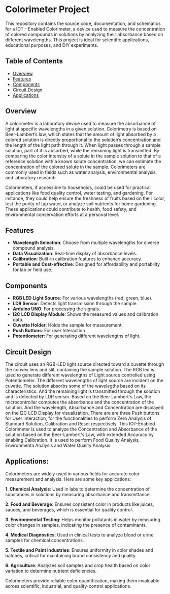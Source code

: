 # Colorimeter Project

This repository contains the source code, documentation, and schematics for a IOT - Enabled Colorimeter, a device used to measure the concentration of colored compounds in solutions by analyzing their absorbance based on different wavelengths. This project is ideal for scientific applications, educational purposes, and DIY experiments.

## Table of Contents

- [Overview](#overview)
- [Features](#features)
- [Components](#components)
- [Circuit Design](#circuit-design)
- [Applications](#applications)

## Overview

A colorimeter is a laboratory device used to measure the absorbance of light at specific wavelengths in a given solution. Colorimetry is based on Beer-Lambert’s law, which states that the amount of light absorbed by a colored solution is directly proportional to the solution’s concentration and the length of the light path through it. When light passes through a sample solution, part of it is absorbed, while the remaining light is transmitted. By comparing the color intensity of a solute in the sample solution to that of a reference solution with a known solute concentration, we can estimate the concentration of the colored solute in the sample. Colorimeters are commonly used in fields such as water analysis, environmental analysis, and laboratory research.

Colorimeters, if accessible to households, could be used for practical applications like food quality control, water testing, and gardening. For instance, they could help ensure the freshness of fruits based on their color, test the purity of tap water, or analyze soil nutrients for home gardening. These applications could contribute to health, food safety, and environmental conservation efforts at a personal level.

## Features

- **Wavelength Selection**: Choose from multiple wavelengths for diverse compound analysis.
- **Data Visualization**: Real-time display of absorbance levels.
- **Calibration**: Built-in calibration features to enhance accuracy.
- **Portable and Cost-effective**: Designed for affordability and portability for lab or field use.

## Components

- **RGB LED Light Source**: For various wavelengths (red, green, blue).
- **LDR Sensor**: Detects light transmission through the sample.
- **Arduino UNO**: For processing the signals.
- **I2C LCD Display Module**: Shows the measured values and calibration data.
- **Cuvette Holder**: Holds the sample for measurement.
- **Push Buttons**: For user Interaction
- **Potentiometer**: For generating different wavelengths of light.
  

## Circuit Design

The circuit uses an RGB-LED light source directed toward a cuvette through the convex lens and slit, containing the sample solution. The RGB led is used to generate different wavelengths of Light source controlled using Potentiometer. The different wavelengths of light source are incident on the cuvette. The solution absorbs some of the wavelegths based on its characteristics. And the remaining light is transmitted through the solution and is detected by LDR sensor. Based on the Beer Lambert's Law, the microcontroller computes the absorbance and the concentration of the solution. And the wavelength, Absorbance and Concentration are displayed on the I2C LCD Display for visualization. There are are three Push buttons for User interaction, for the functionalities to perform Zero Analysis of Standard Solution, Calibration and Reset respectively. This IOT-Enabled Colorimeter is used to analyze the Concentration and Absorbance of the solution based on the Beer-Lambert's Law, with extended Accuracy by enabling Calibration. It is used to perform Food Quality Analysis, Environmenta Analysis and Water Quality Analysis. 

<!-- You can add an image here if you have a circuit diagram. -->

## Applications:

Colorimeters are widely used in various fields for accurate color measurement and analysis. Here are some key applications:

**1. Chemical Analysis**: Used in labs to determine the concentration of substances in solutions by measuring absorbance and transmittance.

**2. Food and Beverage**: Ensures consistent color in products like juices, sauces, and beverages, which is essential for quality control.

**3. Environmental Testing**: Helps monitor pollutants in water by measuring color changes in samples, indicating the presence of contaminants.

**4. Medical Diagnostics**: Used in clinical tests to analyze blood or urine samples for chemical concentrations.

**5. Textile and Paint Industries**: Ensures uniformity in color shades and batches, critical for maintaining brand consistency and quality.

**6. Agriculture**: Analyzes soil samples and crop health based on color variation to determine nutrient deficiencies.

Colorimeters provide reliable color quantification, making them invaluable across scientific, industrial, and quality-control applications.
